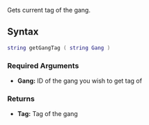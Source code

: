 Gets current tag of the gang.

Syntax
------

``` lua
string getGangTag ( string Gang )
```

### Required Arguments

-   **Gang:** ID of the gang you wish to get tag of

### Returns

-   **Tag:** Tag of the gang
